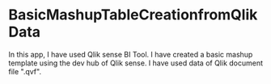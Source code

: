 # BasicMashupTableCreationfromQlikData
In this app, I have used Qlik sense BI Tool. I have created a basic mashup template using the dev hub of Qlik sense. I have used data of Qlik document file ".qvf".
